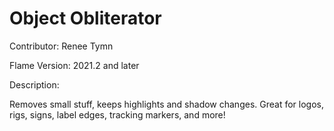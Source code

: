 # Object Obliterator

Contributor: Renee Tymn

Flame Version: 2021.2 and later

Description:

Removes small stuff, keeps highlights and shadow changes. Great for logos, rigs, signs, label edges, tracking markers, and more!